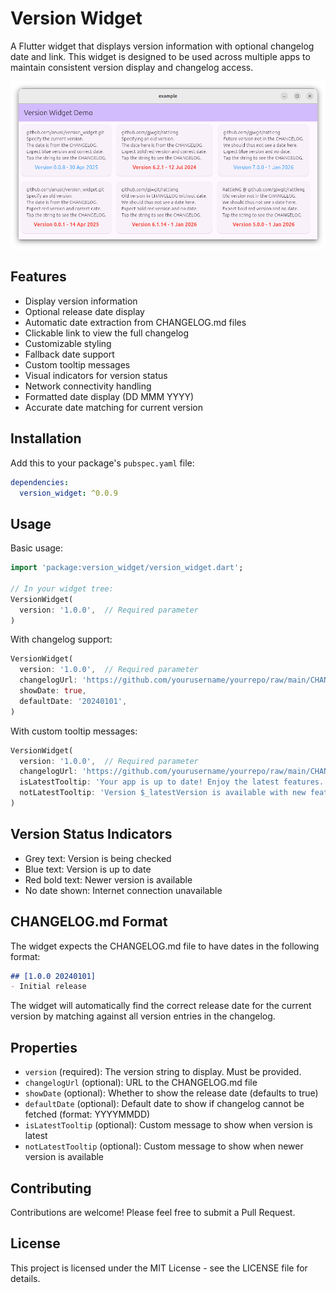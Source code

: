 # Version Widget

A Flutter widget that displays version information with optional
changelog date and link. This widget is designed to be used across
multiple apps to maintain consistent version display and changelog
access.

![image](assets/screenshots/example.png)

## Features

- Display version information
- Optional release date display
- Automatic date extraction from CHANGELOG.md files
- Clickable link to view the full changelog
- Customizable styling
- Fallback date support
- Custom tooltip messages
- Visual indicators for version status
- Network connectivity handling
- Formatted date display (DD MMM YYYY)
- Accurate date matching for current version

## Installation

Add this to your package's `pubspec.yaml` file:

```yaml
dependencies:
  version_widget: ^0.0.9
```

## Usage

Basic usage:

```dart
import 'package:version_widget/version_widget.dart';

// In your widget tree:
VersionWidget(
  version: '1.0.0',  // Required parameter
)
```

With changelog support:

```dart
VersionWidget(
  version: '1.0.0',  // Required parameter
  changelogUrl: 'https://github.com/yourusername/yourrepo/raw/main/CHANGELOG.md',
  showDate: true,
  defaultDate: '20240101',
)
```

With custom tooltip messages:

```dart
VersionWidget(
  version: '1.0.0',  // Required parameter
  changelogUrl: 'https://github.com/yourusername/yourrepo/raw/main/CHANGELOG.md',
  isLatestTooltip: 'Your app is up to date! Enjoy the latest features.',
  notLatestTooltip: 'Version $_latestVersion is available with new features!',
)
```

## Version Status Indicators

- Grey text: Version is being checked
- Blue text: Version is up to date
- Red bold text: Newer version is available
- No date shown: Internet connection unavailable

## CHANGELOG.md Format

The widget expects the CHANGELOG.md file to have dates in the following format:
```markdown
## [1.0.0 20240101]
- Initial release
```

The widget will automatically find the correct release date for the current version by matching against all version entries in the changelog.

## Properties

- `version` (required): The version string to display. Must be provided.
- `changelogUrl` (optional): URL to the CHANGELOG.md file
- `showDate` (optional): Whether to show the release date (defaults to true)
- `defaultDate` (optional): Default date to show if changelog cannot be fetched (format: YYYYMMDD)
- `isLatestTooltip` (optional): Custom message to show when version is latest
- `notLatestTooltip` (optional): Custom message to show when newer version is available

## Contributing

Contributions are welcome! Please feel free to submit a Pull Request.

## License

This project is licensed under the MIT License - see the LICENSE file for details.
